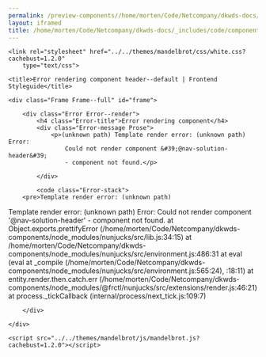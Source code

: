 ```yaml
--- 
permalink: /preview-components//home/morten/Code/Netcompany/dkwds-docs/_includes/code/components/header--default.html
layout: iframed 
title: /home/morten/Code/Netcompany/dkwds-docs/_includes/code/components/header--default.html
---
```

<!DOCTYPE html>
<html lang="en-US" dir="ltr" class="no-js">

<head>
    <meta charset="UTF-8">
    <meta name="viewport" content="width=device-width, initial-scale=1">
    <script>
        window.frctl = {
            env: 'static'
        };
    </script>
    <script>
        var cl = document.querySelector('html').classList;
        cl.remove('no-js');
        cl.add('has-js');
    </script>
    <link rel="shortcut icon" href="../../themes/mandelbrot/favicon.ico" type="image/ico">

    <link rel="stylesheet" href="../../themes/mandelbrot/css/white.css?cachebust=1.2.0"
        type="text/css">

    <title>Error rendering component header--default | Frontend Styleguide</title>

</head>

<body>

    <div class="Frame Frame--full" id="frame">

        <div class="Error Error--render">
            <h4 class="Error-title">Error rendering component</h4>
            <div class="Error-message Prose">
                <p>(unknown path) Template render error: (unknown path) Error:
                    Could not render component &#39;@nav-solution-header&#39;
                    - component not found.</p>

            </div>

            <code class="Error-stack">
        <pre>Template render error: (unknown path)
  Template render error: (unknown path)
  Error: Could not render component '@nav-solution-header' - component not found.
    at Object.exports.prettifyError (/home/morten/Code/Netcompany/dkwds-components/node_modules/nunjucks/src/lib.js:34:15)
    at /home/morten/Code/Netcompany/dkwds-components/node_modules/nunjucks/src/environment.js:486:31
    at eval (eval at _compile (/home/morten/Code/Netcompany/dkwds-components/node_modules/nunjucks/src/environment.js:565:24), <anonymous>:18:11)
    at entity.render.then.catch.err (/home/morten/Code/Netcompany/dkwds-components/node_modules/@frctl/nunjucks/src/extensions/render.js:46:21)
    at process._tickCallback (internal/process/next_tick.js:109:7)</pre>
    </code>

        </div>

    </div>

    <script src="../../themes/mandelbrot/js/mandelbrot.js?cachebust=1.2.0"></script>

</body>

</html>